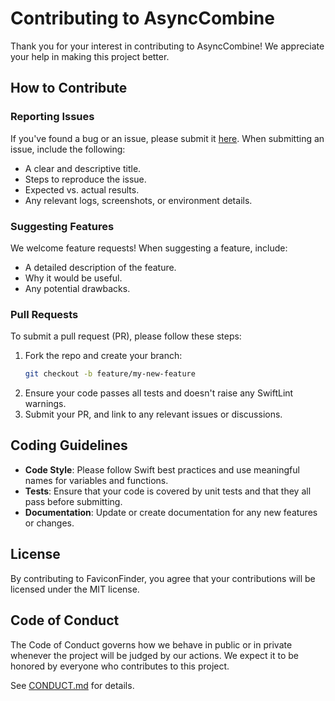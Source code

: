 # Contributing to AsyncCombine

Thank you for your interest in contributing to AsyncCombine! We appreciate your help in making this project better.

## How to Contribute

### Reporting Issues

If you've found a bug or an issue, please submit it [here](https://github.com/will-lumley/AsyncCombine/issues). When submitting an issue, include the following:
- A clear and descriptive title.
- Steps to reproduce the issue.
- Expected vs. actual results.
- Any relevant logs, screenshots, or environment details.

### Suggesting Features

We welcome feature requests! When suggesting a feature, include:
- A detailed description of the feature.
- Why it would be useful.
- Any potential drawbacks.

### Pull Requests

To submit a pull request (PR), please follow these steps:
1. Fork the repo and create your branch:
    ```bash
    git checkout -b feature/my-new-feature
    ```
2. Ensure your code passes all tests and doesn't raise any SwiftLint warnings.
3. Submit your PR, and link to any relevant issues or discussions.

## Coding Guidelines

- **Code Style**: Please follow Swift best practices and use meaningful names for variables and functions.
- **Tests**: Ensure that your code is covered by unit tests and that they all pass before submitting.
- **Documentation**: Update or create documentation for any new features or changes.

## License

By contributing to FaviconFinder, you agree that your contributions will be licensed under the MIT license.

## Code of Conduct
                                                           
The Code of Conduct governs how we behave in public or in private whenever the project will be judged by our actions. We expect it to be honored by everyone who contributes to this project.

See [CONDUCT.md](https://github.com/will-lumley/AsyncCombine/CONDUCT.md) for details.
